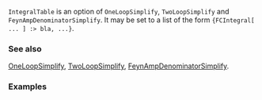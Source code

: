 `IntegralTable` is an option of `OneLoopSimplify`, `TwoLoopSimplify` and `FeynAmpDenominatorSimplify`. It may be set to a list of the form `{FCIntegral[ ... ] :> bla, ...}`.

### See also

[OneLoopSimplify](OneLoopSimplify), [TwoLoopSimplify](TwoLoopSimplify), [FeynAmpDenominatorSimplify](FeynAmpDenominatorSimplify).

### Examples